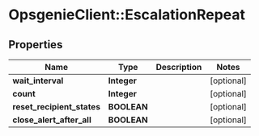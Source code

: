 # OpsgenieClient::EscalationRepeat

## Properties
Name | Type | Description | Notes
------------ | ------------- | ------------- | -------------
**wait_interval** | **Integer** |  | [optional] 
**count** | **Integer** |  | [optional] 
**reset_recipient_states** | **BOOLEAN** |  | [optional] 
**close_alert_after_all** | **BOOLEAN** |  | [optional] 


